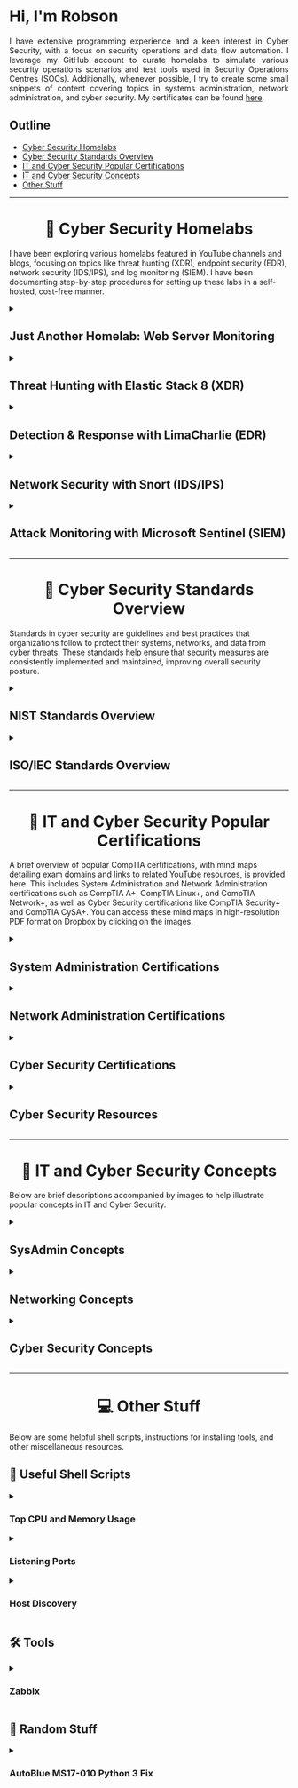 <div align="justify">
    
# Hi, I'm Robson

I have extensive programming experience and a keen interest in Cyber Security, with a focus on security operations and data flow automation. I leverage my GitHub account to curate homelabs to simulate various security operations scenarios and test tools used in Security Operations Centres (SOCs). Additionally, whenever possible, I try to create some small snippets of content covering topics in systems administration, network administration, and cyber security. My certificates can be found [here](https://github.com/robsann/robsann/blob/main/docs/certificates.md).

</div>

## Outline

- [Cyber Security Homelabs](#cyber-security-homelabs)
- [Cyber Security Standards Overview](#standards-overview)
- [IT and Cyber Security Popular Certifications](#it-and-cyber-sec-certs)
- [IT and Cyber Security Concepts](#it-and-cyber-security-concepts)
- [Other Stuff](#other-stuff)

----------------------------------------------------------------------------------------------------


<h1 align="center" id="cyber-security-homelabs">🌱 Cyber Security Homelabs</h1>

I have been exploring various homelabs featured in YouTube channels and blogs, focusing on topics like threat hunting (XDR), endpoint security (EDR), network security (IDS/IPS), and log monitoring (SIEM). I have been documenting step-by-step procedures for setting up these labs in a self-hosted, cost-free manner.

<details>
<summary>
<h2 id="elastic-stack">Just Another Homelab: Web Server Monitoring</h2>
</summary>

- Configured a Host-Only Network in VirtualBox with:
	- HDCP Server
	- Ubuntu Server (SOC Tools)
	- Debian (Web Server)
- Configured the following security tools on an Ubuntu Server VM:
	- Wazuh (SIEM/XDR)
	- Suricata (IDS/IPS)
	- TheHive (CMS)
	- Admyral (SOAR)
	- MISP (TI)
- Configured the following vulnerable web servers on a Debian VM:
	- DVWA
	- bWAPP

**Source:** https://github.com/robsann/JAHWebServerMonitoring

</details>


<details>
<summary>
<h2 id="elastic-stack">Threat Hunting with Elastic Stack 8 (XDR)</h2>
</summary>

- Configured in VirtualBox an Internal Network with:
    - DHCP Server
    - Ubuntu Server (Elastic Host)
    - Windows 10 (Victim)
- Configured Elastic Stack 8 on Ubuntu Server:
    - Elastic Stack: Elasticsearch, Kibana (UI), and Elastic Agent + Integrations.
    - Integrations: Fleet Server, System, Windows, and Elastic Defend.
- Simulated two malicious tests on the Victim machine:
    - EICAR Malware Test.
    - MITRE ATT&CK Test with Red Team Automation (RTA).

**Source:** https://github.com/robsann/ElasticStackLab

</details>


<details>
<summary>
<h2 id="limacharlie">Detection & Response with LimaCharlie (EDR)</h2>
</summary>

- Configured in VirtualBox a NAT Network with:
    - DHCP Server and Host Gateway access.
    - Windows 11 (Target) with Windows Defender disabled, Sysmon and LimaCharlie sensor installed.
    - Ubuntu Server (Attack) with Sliver installed, a Command & Control (C2) framework by BishopFox.
- Generated in Sliver a C2 payload and executed the payload on the Target machine to start a Sliver C2 session on the Attack machine.
- Used the Sliver C2 session to perform two attacks on the Target machine:
    - LSASS access (credential-stealing attack).
    - Volume shadow copies deletion using vssadmin Windows utility (used in ransomware attacks).
- Detection and response rules were created in the LimaCharlie platform to detect the two previous attacks and take action. The rules were tested by repeating the attacks.

**Source:** https://github.com/robsann/LimaCharlieEDRTelemetry

</details>


<details>
<summary>
<h2 id="snort">Network Security with Snort (IDS/IPS)</h2>
</summary>

- Snort network IDS mode configuration in Ubuntu Server.
- NMAP scan detection using Snort (NIDS):
    - NMAP Ping Scan, various TCP scans including SYN, Connect, NULL, FIN, and XMAS, as well as UDP Scans.
- Attack detection using Snort (NIDS):
    - SQL injection attacks using tools like WPSCan & WordPress and Burp Suite & SQLmap.
    - Backdoor attacks using Empire post-exploitation framework and Katana penetration test framework.
    - Rogue DHCP & Rogue Routing attacks.
    - ICMP Redirect attack.

**Source:** https://github.com/robsann/NetworkSecurityWithSnort

</details>


<details>
<summary>
<h2 id="microsoft-sentinel">Attack Monitoring with Microsoft Sentinel (SIEM)</h2>
</summary>

- Microsoft Sentinel was used to monitor failed RDP login attempts from global attackers on an exposed Windows 10 virtual machine configured in Microsoft Azure.
- A custom log file (`failed_rdp.log`) was generated using a PowerShell script that extracts failed login events from Security Log on Event Viewer and forwards them to a third-party API to get geolocation data.
- A custom table (`FAILED_RDP_WITH_GEO_CL`) was created in Log Analytics Workspace on Microsoft Azure using the generated log file (`failed_rdp.log`). Custom fields were extracted from the table using a Kusto Query Language (KQL) query.
- A workbook was created in Microsoft Sentinel using KQL to query data from the `FAILED_RDP_WITH_GEO_CL` table to display global attackers (RDP login failure) on the world map according to physical location and magnitude (attack count).

**Source:** https://github.com/robsann/AzureSentinelSIEMAttackMap

</details>


----------------------------------------------------------------------------------------------------


<h1 align="center" id="standards-overview">📁 Cyber Security Standards Overview</h1>

Standards in cyber security are guidelines and best practices that organizations follow to protect their systems, networks, and data from cyber threats. These standards help ensure that security measures are consistently implemented and maintained, improving overall security posture.

<details>
<summary>
<h2 id="nist-standards-overview">NIST Standards Overview</h2>
</summary>


<details>
<summary>
<h3 id="cyber-security-resources">🔎 The NIST Cybersecurity Framework (CSF) 2.0</h3>
</summary>

- The NIST Cybersecurity Framework (CSF) 2.0 is a set of guidelines and best practices for **managing cyber security risks**.
- It provides a common language for organizations to **communicate about cyber security** and **assess** their current **cyber security posture**.
- The framework helps organizations **identify**, **protect**, **detect**, **respond** to, and **recover** from cyber security threats.
- It is a flexible and customizable tool that can be adapted to meet the specific needs of different organizations.

[<img src="images/NIST_CSF_2.0.png" height="300" align="left">](https://github.com/robsann/robsann/blob/main/docs/NIST_Cybersecurity_Framework_CSF_2.0.pdf)

### Table of Contents

<li><b><code>1.</code>Cybersecurity Framework (CSF) Overview</b></li>
<li><b><code>2.</code>Introduction to the CSF Core</b></li>
<li><b><code>3.</code>Introduction to CSF Profiles and Tiers</b></li>
<li><b><code>4.</code>Introduction to Online Resources That Supplement the CSF</b></li>
<li><b><code>5.</code>Improving Cybersecurity Risk Communication and Integration</b></li>

<br><br><br><br><br>
</details>


<details>
<summary flex-shrink="0">
<h3 id="nist-sp-800-12">🔎 NIST SP 800-12 Rev. 1: An Introduction to Information Security</h3>
</summary>

- NIST SP 800-12 Rev. 1 is a publication that serves as an introduction to information security.
- It provides guidance on understanding the importance of **information security**, the **risks and threats** that organizations face, and the best practices for **protecting information assets**.
- The document covers topics such as **security policies**, **risk management**, **security controls**, and **incident response**.
- It is designed to help organizations establish a strong foundation for their information security programs and ensure the confidentiality, integrity, and availability of their data and systems.

[<img src="images/NIST_SP_800-12.png" height="320" align="left">](https://github.com/robsann/robsann/blob/main/docs/NIST_SP_800-12_rev1.pdf)

### Table of Content

<li><b><code>1.</code>Introduction</b></li>
<li><b><code>2.</code>Elements of Information Security</b></li>
<li><b><code>3.</code>Roles and Responsibilities</b></li>
<li><b><code>4.</code>Threats and Vulnerabilities: A Brief Overview</b></li>
<li><b><code>5.</code>Information Security Policy</b></li>
<li><b><code>6.</code>Information Security Risk Management</b></li>
<li><b><code>7.</code>Assurance</b></li>
<li><b><code>8.</code>Security Considerations in System Support and Operations</b></li>
<li><b><code>9.</code>Cryptography</b></li>
<li><b><code>10.</code>Control Families</b></li>

</details>


<details>
<summary>
<h3 id="nist-sp-800-37">🔎 NIST SP 800-37 Rev. 2: Risk Management Framework for Information Systems and Orgs.</h3>
</summary>

- NIST SP 800-37 Rev. 2 is a publication that outlines a structured approach to managing risks associated with information systems and organizations.
- The framework provides a systematic process for **identifying, assessing, and responding to risks**, with the goal of protecting critical assets and ensuring the confidentiality, integrity, and availability of information.
- It emphasizes **continuous monitoring and improvement**, as well as **collaboration** between stakeholders to effectively manage and mitigate risks.
- The framework is designed to be flexible and scalable, making it applicable to organizations of all sizes and industries.

[<img src="images/NIST_SP_800-37.png" height="320" align="left">](https://github.com/robsann/robsann/blob/main/docs/NIST_SP_800-37_rev2.pdf)

### Table of Contents

<li><b><code>1.</code>Introduction</b></li>
<li><b><code>2.</code>The Fundamentals</b></li>
<li><b><code>3.</code>The Process</b></li>

<br><br><br><br><br><br><br><br>
</details>


<details>
<summary>
<h3 id="nist-sp-800-53">🔎 NIST SP 800-53 Rev. 5: Security and Privacy Controls for Information Systems and Orgs.</h3>
</summary>

- NIST SP 800-53 Rev. 5 is a publication that provides a comprehensive set of security and privacy controls for information systems and organizations.
- These controls are designed to help organizations **protect** their **sensitive information** and **systems** from **various threats**, including **cyber attacks**, **data breaches**, and **unauthorized access**.
- The publication outlines a framework for implementing **security and privacy measures**, including **policies**, **procedures**, and **technical safeguards**, to ensure the confidentiality, integrity, and availability of information.
- It is widely used by government agencies, private sector organizations, and other entities to enhance their cyber security posture and compliance with regulations.

[<img src="images/NIST_SP_800-53.png" height="320" align="left">](https://github.com/robsann/robsann/blob/main/docs/NIST_SP_800-53_rev5.pdf)

### Table of Contents

<li><b><code>1.</code>Introduction</b></li>
<li><b><code>2.</code>The Fundamentals</b></li>
<li><b><code>3.</code>The Controls</b></li>

<br><br><br><br><br><br><br><br>
</details>


<details>
<summary>
<h3 id="nist-sp-800-61">🔎 NIST SP 800-61 Rev 2: Computer Security Incident Handling Guide</h3>
</summary>

- NIST SP 800-61 Rev 2 is a comprehensive guide to help organizations effectively respond to and manage computer security incidents.
- It provides a structured approach for **handling incidents**, including **preparation**, **detection**, **analysis**, **containment**, **eradication**, **recovery**, and **post-incident activities**.
- The guide outlines best practices for **incident response**, including **establishing an incident response team**, **creating incident response policies and procedures**, and **conducting post-incident reviews** to improve future incident handling.
- By following the guidelines outlined in NIST SP 800-61 Rev 2, organizations can better protect their systems and data from cyber threats.

[<img src="images/NIST_SP_800-61.png" height="320" align="left">](https://github.com/robsann/robsann/blob/main/docs/NIST_SP_800-61_rev2.pdf)

### Table of Contents

<b>Executive Summary</b>

<li><b><code>1.</code>Introduction</b></li>
<li><b><code>2.</code>Organizing a Computer Security Incident Response Capability</b></li>
<li><b><code>3.</code>Handling an Incident</b></li>
<li><b><code>4.</code>Coordination and Information Sharing</b></li>

<br><br><br><br><br>
</details>


<details>
<summary>
<h3 id="nist-sp-800-63-3">🔎 NIST SP 800-63-3: Digital Identity Guidelines</h3>
</summary>

- NIST SP 800-63-3 is a set of guidelines created to help organizations improve the security and usability of digital identity systems.
- The guidelines provide recommendations for **identity proofing**, **authentication**, and **lifecycle management**, with a focus on **protecting against identity theft and fraud**.
- By following these guidelines, organizations can enhance the security of their digital systems and better protect the privacy and security of their users' identities.

[<img src="images/NIST_SP_800-63-3.png" height="320" align="left">](https://github.com/robsann/robsann/blob/main/docs/NIST_SP_800-63-3.pdf)

### Table of Contents

<li><b><code>1.</code>Purpose</b></li>
<li><b><code>2.</code>Introduction</b></li>
<li><b><code>3.</code>Definitions and Abbreviations</b></li>
<li><b><code>4.</code>Digital Identity Model</b></li>
<li><b><code>5.</code>Digital Identity Risk Management</b></li>
<li><b><code>6.</code>Selecting Assurance Levels</b></li>
<li><b><code>7.</code>Federation Considerations</b></li>
<li><b><code>8.</code>References</b></li>

<br><br><br>
</details>


<details>
<summary>
<h3 id="nist-sp-800-82">🔎 NIST SP 800-82 Rev. 3: Guide to Operational Technology (OT) Security</h3>
</summary>

- NIST SP 800-82 Rev. 3 is a guide developed to help organizations secure their Operational Technology (OT) systems.
- It provides recommendations and best practices for **protecting OT systems**, which are used to **monitor and control physical processes in industries** such as **manufacturing**, **energy**, and **transportation**.
- The guide covers topics such as **risk management**, **access control**, **network security**, and **incident response**, helping organizations to identify and mitigate potential threats to their OT systems and ensure the reliability and safety of their operations.

[<img src="images/NIST_SP_800-82.png" height="320" align="left">](https://github.com/robsann/robsann/blob/main/docs/NIST_SP_800-82_rev3.pdf)

### Table of Contents

<li><b><code>1.</code>Introduction</b></li>
<li><b><code>2.</code>OT Overview</b></li>
<li><b><code>3.</code>OT Cybersecurity Program Development</b></li>
<li><b><code>4.</code>Risk Management for OT Systems</b></li>
<li><b><code>5.</code>OT Cybersecurity Architecture</b></li>
<li><b><code>6.</code>Applying the Cybersecurity Framework to OT</b></li>

<br><br><br><br><br>
</details>


<details>
<summary>
<h3 id="nist-sp-800-115">🔎 NIST SP 800-115: Technical Guide to Information Security Testing and Assessment</h3>
</summary>

- NIST SP 800-115 is a technical guide that provides organizations with guidance on conducting information security testing and assessments.
- The document outlines best practices for evaluating the **effectiveness of security controls**, **identifying vulnerabilities**, and **assessing the overall security posture** of an organization's **systems and networks**.
- It covers various **testing methodologies**, **tools**, and **techniques** that can be used to assess the security of an organization's information systems.
- The guide aims to help organizations improve their security posture and protect their sensitive information from cyber threats.

[<img src="images/NIST_SP_800-115.png" height="320" align="left">](https://github.com/robsann/robsann/blob/main/docs/NIST_SP_800-115.pdf)

### Table of Contents

Executive Summary

<li><b><code>1.</code>Introduction</b></li>
<li><b><code>2.</code>Security Testing and Examination Overview</b></li>
<li><b><code>3.</code>Review Techniques</b></li>
<li><b><code>4.</code>Target Identification and Analysis Techniques</b></li>
<li><b><code>5.</code>Target Vulnerability Validation Techniques</b></li>
<li><b><code>6.</code>Security Assessment Planning</b></li>
<li><b><code>7.</code>Security Assessment Execution</b></li>
<li><b><code>8.</code>Post-Testing Activities</b></li>

<br>
</details>

</details>


<details>
<summary>
<h2 id="nist-standards-overview">ISO/IEC Standards Overview</h2>
</summary>

<details>
<summary>
<h3 id="isoiec-27001">🔎 ISO/IEC 27001:2022: Information Security Management System (ISMS)</h3>
</summary>

- ISO/IEC 27001 is an internationally recognized standard that outlines the requirements for establishing, implementing, maintaining, and continually improving an Information Security Management System (ISMS).
- The ISMS is a systematic approach to managing sensitive company information, ensuring its confidentiality, integrity, and availability.
- By implementing ISO/IEC 27001, organizations can identify and mitigate **information security risks**, **comply with legal and regulatory requirements**, and **demonstrate their commitment to protecting data**.
- This standard helps organizations build a culture of security, improve their reputation, and enhance customer trust.

[<img src="images/isoiec_27001.png" height="320" align="left">](https://github.com/robsann/robsann/blob/main/docs/ISOIEC_27001-2022.pdf)

### Contents

<li><b><code>1.</code>Scope</b></li>
<li><b><code>2.</code>Normative references</b></li>
<li><b><code>3.</code>Terms and definitions</b></li>
<li><b><code>4.</code>Context of the organization</b></li>
<li><b><code>5.</code>Leadership</b></li>
<li><b><code>6.</code>Planning</b></li>
<li><b><code>7.</code>Support</b></li>
<li><b><code>8.</code>Operation</b></li>
<li><b><code>9.</code>Performance evaluation</b></li>
<li><b><code>10.</code>Improvement</b></li>

</details>

<details>
<summary>
<h3 id="isoiec-27002">🔎 ISO/IEC 27002:2022: Information security controls</h3>
</summary>

- ISO/IEC 27002 is a globally recognized standard that provides guidelines and best practices for implementing information security controls within an organization.
- It covers a wide range of security topics, including **risk assessment**, **access control**, **cryptography**, **incident management**, and **compliance**.
- The standard helps organizations establish a comprehensive framework for protecting their information assets and managing security risks effectively.
- By following the recommendations outlined in ISO/IEC 27002, organizations can improve their overall security posture, enhance their resilience to cyber threats, and demonstrate their commitment to safeguarding sensitive information.

[<img src="images/isoiec_27002.png" height="320" align="left">](https://github.com/robsann/robsann/blob/main/docs/ISOIEC_27002-2022.pdf)

### Contents

<li><b><code>1.</code>Scope</b></li>
<li><b><code>2.</code>Normative references</b></li>
<li><b><code>3.</code>Terms, definitions and abbreviated terms</b></li>
<li><b><code>4.</code>Structure of this document</b></li>
<li><b><code>5.</code>Organizational controls</b></li>
<li><b><code>6.</code>People controls</b></li>
<li><b><code>7.</code>Physical controls</b></li>
<li><b><code>8.</code>Technological controls</b></li>

<br><br>
</details>

<details>
<summary>
<h3 id="isoiec-27005">🔎 ISO/IEC 27005:2022: Guidance on managing information security risks</h3>
</summary>

- ISO/IEC 27005 is a standard that provides guidelines for implementing an effective information security risk management process.
- It helps organizations **identify**, **assess**, and **manage risks to their information assets**.
- The standard outlines a systematic approach to **risk management**, including **risk assessment**, **risk treatment**, and **risk monitoring** and **review**.
- By following the principles and guidelines set forth in ISO/IEC 27005, organizations can better protect their sensitive information from threats and vulnerabilities, ensuring the confidentiality, integrity, and availability of their data.
- This standard is essential for organizations looking to establish a robust information security risk management framework.

[<img src="images/isoiec_27005.png" height="320" align="left">](https://github.com/robsann/robsann/blob/main/docs/ISOIEC_27005-2022.pdf)

### Contents

<li><b><code>1.</code>Scope</b></li>
<li><b><code>2.</code>Normative references</b></li>
<li><b><code>3.</code>Terms and definitions</b></li>
<li><b><code>4.</code>Structure of this document</b></li>
<li><b><code>5.</code>Information security risk management</b></li>
<li><b><code>6.</code>Context establishment</b></li>
<li><b><code>7.</code>Information security risk assessment process</b></li>
<li><b><code>8.</code>Information security risk treatment process</b></li>
<li><b><code>9.</code>Operation</b></li>
<li><b><code>10.</code>Leveraging related ISMS processes</b></li>

</details>

<details>
<summary>
<h3 id="isoiec-27017">🔎 ISO/IEC 27017:2015: Code of Practice for Information Security Controls for Cloud Services</h3>
</summary>

- ISO/IEC 27017 is a code of practice that provides guidelines for implementing information security controls in cloud services.
- It outlines specific security measures that cloud service providers should implement to protect the confidentiality, integrity, and availability of data stored in the cloud.
- The standard covers areas such as **data encryption**, **access control**, **incident response**, and **compliance with legal and regulatory requirements**.
- By following the guidelines outlined in ISO/IEC 27017, organizations can ensure that their data is secure and protected when using cloud services.

[<img src="images/isoiec_27017.png" height="320" align="left">](https://github.com/robsann/robsann/blob/main/docs/ISOIEC_27017-2015.pdf)

### Contents

<li><b><code>1.</code>Scope</b></li>
<li><b><code>2.</code>Normative references</b></li>
<li><b><code>3.</code>Definitions and abbreviations</b></li>
<li><b><code>4.</code>Cloud sector-specific concepts</b></li>
<li><b><code>5.</code>Information security policies</b></li>
<li><b><code>6.</code>Organization of information security</b></li>
<li><b><code>7.</code>Human resource security</b></li>
<li><b><code>8.</code>Asset management</b></li>
<li><b><code>9.</code>Access control</b></li>
<li><b><code>10.</code>Cryptography</b></li>
<li><b><code>11.</code>Physical and environmental security</b></li>
<li><b><code>12.</code>Operations security</b></li>
<li><b><code>13.</code>Communications security</b></li>
<li><b><code>14.</code>System acquisition, development and maintenance</b></li>
<li><b><code>15.</code>Supplier relationships</b></li>
<li><b><code>16.</code>Information security incident management</b></li>
<li><b><code>17.</code>Information security aspects of business continuity management</b></li>
<li><b><code>18.</code>Compliance</b></li>

</details>

<details>
<summary>
<h3 id="isoiec-27018">🔎 ISO/IEC 27018:2019: Code of practice for protection of PII in public clouds acting as PII processors</h3>
</summary>

- ISO/IEC 27018 is a code of practice that provides guidelines for protecting personal data in the cloud.
- It outlines specific controls and measures that cloud service providers should implement to ensure the privacy and security of personal information stored in the cloud.
- This standard addresses issues such as **data encryption**, **data retention**, **data access controls**, and **transparency in data processing**.
- By following the guidelines set forth in ISO/IEC 27018, organizations can demonstrate their commitment to protecting personal data and build trust with their customers regarding the handling of their sensitive information in the cloud.

[<img src="images/isoiec_27018.png" height="320" align="left">](https://github.com/robsann/robsann/blob/main/docs/ISOIEC_27018-2019.pdf)

### Contents

<li><b><code>1.</code>Scope</b></li>
<li><b><code>2.</code>Normative references</b></li>
<li><b><code>3.</code>Terms and definitions</b></li>
<li><b><code>4.</code>Overview</b></li>
<li><b><code>5.</code>Information security policies</b></li>
<li><b><code>6.</code>Organization of information security</b></li>
<li><b><code>7.</code>Human resource security</b></li>
<li><b><code>8.</code>Asset management</b></li>
<li><b><code>9.</code>Access control</b></li>
<li><b><code>10.</code>Cryptography</b></li>
<li><b><code>11.</code>Physical and environmental security</b></li>
<li><b><code>12.</code>Operations security</b></li>
<li><b><code>13.</code>Communications security</b></li>
<li><b><code>14.</code>System acquisition, development and maintenance</b></li>
<li><b><code>15.</code>Supplier relationships</b></li>
<li><b><code>16.</code>Information security incident management</b></li>
<li><b><code>17.</code>Information security aspects of business continuity management</b></li>
<li><b><code>18.</code>Compliance</b></li>

</details>

<details>
<summary>
<h3 id="isoiec-27701">🔎 ISO/IEC 27701:2019: Privacy Information Management System (PIMS)</h3>
</summary>

- ISO/IEC 27701 is a standard that provides guidelines for establishing, implementing, maintaining, and continually improving a Privacy Information Management System (PIMS).
- It is an extension to the ISO/IEC 27001 standard, focusing specifically on **privacy management** within an organization.
- The standard helps organizations to **identify and manage privacy risks**, **comply with privacy regulations**, and **build trust with stakeholders** by demonstrating a commitment to protecting personal information.
- By implementing ISO/IEC 27701, organizations can enhance their privacy practices, improve data protection measures, and ensure the confidentiality, integrity, and availability of personal information.

[<img src="images/isoiec_27701.png" height="320" align="left">](https://github.com/robsann/robsann/blob/main/docs/ISOIEC_27701-2019.pdf)

### Contents

<li><b><code>1.</code>Scope</b></li>
<li><b><code>2.</code>Normative references</b></li>
<li><b><code>3.</code>Terms, definitions and abbreviations</b></li>
<li><b><code>4.</code>General</b></li>
<li><b><code>5.</code>PIMS-specific requirements related to ISO/IEC 27001</b></li>
<li><b><code>6.</code>PIMS-specific guidance related to ISO/IEC 27002</b></li>
<li><b><code>7.</code>Additional ISO/IEC 27002 guidance for PII controllers</b></li>
<li><b><code>8.</code>Additional ISO/IEC 27002 guidance for PII processors</b></li>

<br><br><br>
</details>

</details>


----------------------------------------------------------------------------------------------------


<h1 align="center" id="it-and-cyber-sec-certs">📝 IT and Cyber Security Popular Certifications</h1>

A brief overview of popular CompTIA certifications, with mind maps detailing exam domains and links to related YouTube resources, is provided here. This includes System Administration and Network Administration certifications such as CompTIA A+, CompTIA Linux+, and CompTIA Network+, as well as Cyber Security certifications like CompTIA Security+ and CompTIA CySA+. You can access these mind maps in high-resolution PDF format on Dropbox by clicking on the images.

<details>
<summary>
<h2 id="system-administration-cert">System Administration Certifications</h2>
</summary>

### CompTIA A+ Core 2 (220-1102) Objectives - [CompTIA link](https://partners.comptia.org/docs/default-source/resources/comptia-a-220-1102-exam-objectives-(3-0))

The CompTIA A+ Core 2 certification objectives cover advanced troubleshooting, operating systems, security, and software troubleshooting. It includes topics like hardware, networking, mobile devices, virtualization, and cloud computing. Candidates are tested on their ability to secure and manage various devices and technologies, ensuring comprehensive IT skills and knowledge. CompTIA A+ Core 2 demonstrates proficiency in essential IT areas.

[<img src="images/CompTIA_A+_Core_2_Legal.png" height="180" width="140" align="left">](https://www.dropbox.com/scl/fi/uv0l09lze1628ddfieiw1/CompTIA_A-_Core_2_Legal.pdf?rlkey=irlacb52g04g3fsq3mtzylmzm&dl=0)

#### Exam Domains

<li><img src="https://placehold.co/15x15/6e2a8d/6e2a8d.png"> <b><code>1.0</code> Operating Systems</b></li>
<li><img src="https://placehold.co/15x15/f36c23/f36c23.png"> <b><code>2.0</code> Security</b></li>
<li><img src="https://placehold.co/15x15/0090ba/0090ba.png"> <b><code>3.0</code> Software Troubleshooting</b></li>
<li><img src="https://placehold.co/15x15/00ae4f/00ae4f.png"> <b><code>4.0</code> Operational Procedures</b></li>
<br/>

**Professor Messer CompTIA A+ Core 2 (220-1102) course - [YouTube Link](https://www.youtube.com/watch?v=3MHDU4kFChU&list=PLG49S3nxzAnna96gzhJrzkii4hH_mgW4b&ab_channel=ProfessorMesser)**

### CompTIA Linux+ (XK0-005) Objectives - [CompTIA link](https://partners.comptia.org/docs/default-source/resources/comptia-linux-xk0-005-exam-objectives-(1-0))

The CompTIA Linux+ certification validates essential skills in Linux system administration and operation. Covering topics such as system architecture, Linux installation, package management, command line usage, file permissions, and security, this certification ensures proficiency in managing Linux-based systems. Candidates learn troubleshooting, scripting, and networking in a Linux environment, making them well-equipped for various IT roles requiring Linux expertise. Achieving CompTIA Linux+ certification demonstrates a thorough understanding of Linux systems.

[<img src='images/CompTIA_Linux+_Legal.png' height="180" width="140" align="left">](https://www.dropbox.com/scl/fi/u677w6em8zl52n5gkp4hx/CompTIA_Linux-_Legal.pdf?rlkey=bew7k8mm9nxyxes43spxmhk6f&dl=0)

#### Exam Domains

<li><img src="https://placehold.co/15x15/6e2a8d/6e2a8d.png"> <b><code>1.0</code> System Management</b></li>
<li><img src="https://placehold.co/15x15/f36c23/f36c23.png"> <b><code>2.0</code> Security</b></li>
<li><img src="https://placehold.co/15x15/0090ba/0090ba.png"> <b><code>3.0</code> Scripting, Containers, and Automation</b></li>
<li><img src="https://placehold.co/15x15/5fa511/5fa511.png"> <b><code>4.0</code> Troubleshooting</b></li>
<br/>

**Shawn Powers' CompTIA Linux+ (XK0-005) prep (in progress) - [YouTube Link](https://www.youtube.com/watch?v=niPWk7tgD2Q&list=PL78ppT-_wOmuwT9idLvuoKOn6UYurFKCp&ab_channel=ShawnPowers)**

</details>

<details>
<summary>
<h2 id="network-administration-cert">Network Administration Certifications</h2>
</summary>

### CompTIA Network+ (N10-008) Objectives - [CompTIA link](https://partners.comptia.org/docs/default-source/resources/comptia-network-n10-008-exam-objectives-(2-0))

The CompTIA Network+ certification validates essential skills in networking, covering topics such as network architecture, security, troubleshooting, and cloud technologies. Candidates learn to design and implement functional networks, configure network devices, and manage network security protocols. The certification also emphasizes practical skills in areas like network installation, configuration, and diagnostics, ensuring proficiency in both wired and wireless networks. Overall, CompTIA Network+ certification demonstrates expertise in network administration.

[<img src='images/CompTIA_Network+_Legal.png' height="210" width="140" align="left">](https://www.dropbox.com/scl/fi/9ahsruoiweigfj1qth5bp/CompTIA_Network-_Legal.pdf?rlkey=0kb5fz8d8s79ked4bzzpgeurv&dl=0)

#### Exam Domains

<li><img src="https://placehold.co/15x15/9c40a6/9c40a6.png"> <b><code>1.0</code> Networking Fundamentals</b></li>
<li><img src="https://placehold.co/15x15/f2581c/f2581c.png"> <b><code>2.0</code> Network Implementations</b></li>
<li><img src="https://placehold.co/15x15/0b90bf/0b90bf.png"> <b><code>3.0</code> Network Operations</b></li>
<li><img src="https://placehold.co/15x15/b5da17/b5da17.png"> <b><code>4.0</code> Network Security</b></li>
<li><img src="https://placehold.co/15x15/004e72/004e72.png"> <b><code>5.0</code> Network Troubleshooting</b></li>
<br/>

**Professor Messer CompTIA Network+ (N10-008) course - [YouTube Link](https://www.youtube.com/watch?v=As6g6IXcVa4&list=PLG49S3nxzAnlCJiCrOYuRYb6cne864a7G)**

</details>

<details>
<summary>
<h2 id="cyber-security-cert">Cyber Security Certifications</h2>
</summary>

### CompTIA Security+ (SY0-501) Objectives - [CompTIA link](https://www.comptia.jp/pdf/Security%2B%20SY0-501%20Exam%20Objectives.pdf)

The CompTIA Security+ certification objectives cover essential topics in cyber security, including network security, threats and vulnerabilities, access control, identity management, cryptography, and risk management. It also emphasizes security compliance, incident response, and security architecture. Successfully mastering these objectives demonstrates proficiency in securing IT systems.

[<img src='images/CompTIA_Security+_Legal.png' height="240" width="140" align="left">](https://www.dropbox.com/scl/fi/pqs0pm897xufw0f3jzqhd/CompTIA_Security-_Legal.pdf?rlkey=nqhsmt3kgkzq5324dumz3pd99&dl=0)

#### Exam Domains

<li><img src="https://placehold.co/15x15/0b90bf/0b90bf.png"> <b><code>1.0</code> Threats, Attacks and Vulnerabilities</b></li>
<li><img src="https://placehold.co/15x15/b5da17/b5da17.png"> <b><code>2.0</code> Technologies and Tools</b></li>
<li><img src="https://placehold.co/15x15/f2581c/f2581c.png"> <b><code>3.0</code> Architecture and Design</b></li>
<li><img src="https://placehold.co/15x15/004e72/004e72.png"> <b><code>4.0</code> Identity and Access Management</b></li>
<li><img src="https://placehold.co/15x15/62a70f/62a70f.png"> <b><code>5.0</code> Risk Management</b></li>
<li><img src="https://placehold.co/15x15/f4a00f/f4a00f.png"> <b><code>6.0</code> Cryptography and PKI</b></li>
<br/>

**Professor Messer's CompTIA Security+ (SY0-501) course - [YouTube Link](https://www.youtube.com/watch?v=JU5zkddWits&list=PLG49S3nxzAnnVhoAaL4B6aMFDQ8_gdxAy&ab_channel=ProfessorMesser)**

### CompTIA Cybersecurity Analyst (CySA+) (CS0-003) Objectives - [CompTIA link](https://partners.comptia.org/docs/default-source/resources/comptia-cysa-cs0-003-exam-objectives-2-0.pdf)

The CompTIA Cybersecurity Analyst (CySA+) certification focuses on identifying and responding to security threats and vulnerabilities in a cyber security context. CySA+ certified professionals demonstrate skills in threat detection, analysis, and response using various tools and techniques. They are proficient in analysing data to identify vulnerabilities, threats, and risks to an organization's information systems. CySA+ certification validates expertise in cyber security operations, enhancing an individual's ability to protect and secure organizational assets against cyber threats.

[<img src='images/CompTIA_CySA+_Legal.png' height="180" width="140" align="left">](https://www.dropbox.com/scl/fi/5vt0e27y6buj902nbz0wu/CompTIA_CySA-_Legal.pdf?rlkey=yhogwiipsb8nykzaeeru4l7tr&dl=0)

#### Exam Domains

<li><img src="https://placehold.co/15x15/6e2a8d/6e2a8d.png"> <b><code>1.0</code> Security Operations</b></li>
<li><img src="https://placehold.co/15x15/f36c23/f36c23.png"> <b><code>2.0</code> Vulnerability Management</b></li>
<li><img src="https://placehold.co/15x15/0090ba/0090ba.png"> <b><code>3.0</code> Incident Response and Management</b></li>
<li><img src="https://placehold.co/15x15/f1a91e/f1a91e.png"> <b><code>4.0</code> Reporting and Communication</b></li>
<br>

</details>

<details>
<summary>
<h2 id="cyber-security-resources">Cyber Security Resources</h2>
</summary>

### Cyber Security Domains from 2021 (credits to [MyDFIR](https://www.youtube.com/@MyDFIR))

Mind map from 2021 that provides a comprehensive overview of the various domains within cyber security.

<img src='images/cybersecurity_domains_2021.png' align="center">

### Hands-on Platforms for Cyber Security Operations

- **[LetsDefend](https://letsdefend.io/):** Hands-on security operations training with alert addressing on simulated SOC environment.
- **[CyberDefenders](https://cyberdefenders.org/):** A blue team training platform.
- **[TryHackMe](https://tryhackme.com/):** Hands-on cyber security training with offensive and defensive paths.
- **[HackTheBox](https://www.hackthebox.com/):** Hands-on cyber security training with offensive and defensive paths.
</div>

</details>


----------------------------------------------------------------------------------------------------


<h1 align="center" id="it-and-cyber-security-concepts">💾 IT and Cyber Security Concepts</h1>

Below are brief descriptions accompanied by images to help illustrate popular concepts in IT and Cyber Security.

<details>
<summary>
<h2 id="sysadmin-concepts">SysAdmin Concepts</h2>
</summary>

### Linux File System

The Linux File System is a hierarchical structure that organizes and stores files on a Linux system. It uses a tree-like directory structure, starting with the root directory ("/"), with directories and files arranged systematically to facilitate efficient file management and access.

<div align="center">
<img src='images/linux_file_system.png' width="45%">
</div>
<br>

### Linux File Permissions

Linux File Permissions dictate the access level of users (owner, group, and others) to files and directories. They are represented by read, write, and execute permissions, providing control over file security and user interactions.

<div align="center">
<img src='images/linux_file_permissions.png' width="75%">
</div>
<br>

### Linux Useful Commands

Linux commands help users navigate the file system, interact with the files, and administer the entire system using the command line interface.

**Note:** Use the `man` command to display the manual page for other commands (e.g., `man ls`), providing detailed documentation and usage instructions, or use the `--help` option (e.g., `ls --help`) for a quick overview of the command options.

<div align="center">
<img src='images/linux_commands.png' width="75%">
</div>
<br>

### Linux Useful Files

- **Configuration files (/etc/)** store system-wide settings, preferences, and configurations for various applications, facilitating centralized management.
- **System Info files (/proc/)** provide a virtual file system exposing kernel and process information, allowing dynamic access to real-time system details and parameters.
- **Log files (/var/log/)** store system and application logs, aiding in troubleshooting by capturing events, errors, and diagnostic information for analysis and monitoring.

<div align="center">
<img src='images/linux_files_and_logs.png' width="70%">
</div>
<br>

</details>

<details>
<summary>
<h2 id="networking-concepts">Networking Concepts</h2>
</summary>

### OSI Model

The Open Systems Interconnection (OSI) model is a conceptual framework used to describe how network communications work. The OSI model characterizes computing functions into a universal set of rules and requirements in order to support interoperability between different products and software.

<div align="center">
<img src='images/osi_model.png'>
</div>
<br>

### TCP vs UDP

TCP (Transmission Control Protocol) is a connection-oriented and reliable transport layer protocol, that ensures data integrity and ordered delivery. UDP (User Datagram Protocol) is a connectionless and lightweight transport layer protocol that sacrifices reliability for reduced latency, making it suitable for real-time applications where occasional data loss is acceptable.

<div align="center">
<img src='images/tcp_vs_udp.png' width="70%">
</div>
<br>

### DHCP

The Dynamic Host Configuration Protocol (DHCP) is a network management protocol used on IP networks that, in 4 steps, automatically assigns IP addresses and other communication parameters to devices connected to the network using a client-server architecture.

<div align="center">
<img src='images/dhcp.png' width="75%">
</div>
<br>

### DNS

The Domain Name System (DNS) is a naming database that translates human-readable domain names (e.g., www.google.com) to machine-readable IP addresses (e.g., 172.217.29.238) used for device communication. Whenever a website's IP address is not cached, a DNS resolver from your ISP will query Root Servers, Top-Level Domain (TLD) Servers, and Authoritative Nameservers to retrieve the IP address.

<div align="center">
<img src='images/dns.png' width="85%">
</div>
<br>

</details>

<details>
<summary>
<h2 id="cyber-security-concepts">Cyber Security Concepts</h2>
</summary>

### The CIA Triad

The CIA Triad is a fundamental concept in information security, representing the core principles of **Confidentiality** (ensuring data privacy), **Integrity** (maintaining data accuracy and trustworthiness), and **Availability** (ensuring data accessibility). These principles guide security measures and strategies to protect information assets in various computing environments.

<div align="center">
<img src='images/cia_triad.png' width="75%">
</div>
<br>

### The Cyber Kill Chain

The Cyber Kill Chain is a framework outlining the stages of a cyber attack, from initial reconnaissance to achieving the attacker's objectives, providing a structured approach for understanding, analysing, and defending against advanced cyber threats.

<div align="center">
<img src='images/cyber_kill_chain.png' width="75%">
</div>
<br>

### MITRE ATT&CK Matrix

[MITRE ATT&CK (Adversarial Tactics, Techniques, and Common Knowledge)](https://attack.mitre.org/) is a knowledge base that catalogues and describes the tactics, techniques, and procedures used by cyber adversaries. It provides a comprehensive framework for understanding and analysing the full spectrum of cyber threats, aiding organizations in improving their detection, defence, and response capabilities.

<div align="center">
<img src='images/mitre_att&ck.png' width="100%">
</div>
<br>

### Pyramid of Pain

The Pyramid of Pain is a conceptual framework in cyber security that categorizes indicators of compromise (IOCs) in six levels based on the difficulty for adversaries to change or evade detection. The pyramid is structured in ascending order of difficulty, as illustrated below:

<div align="center">
<img src='images/pyramid_of_pain.png' width="85%">
</div>
<br>

### SOC Technologies

Security Operations Center (SOC) technologies encompass a range of tools designed to monitor, analyse, and respond to cyber security threats. These include SIEM for log analysis, EDR for endpoint protection, SOAR for orchestration, and other solutions that collectively fortify an organization's cyber security posture.

<div align="center">
<img src='images/soc_technologies.png' width="75%">
</div>
<br>

### NIST Incident Response Framework

The NIST Incident Response Framework provides a systematic approach for organizations to prepare for, detect, respond to, and recover from cyber security incidents. It guides the development of robust incident response capabilities through a four-phase process: preparation, detection and analysis, containment, eradication, recovery, and post-incident activity.

<div align="center">
<img src='images/nist_ir.png' width="65%">
</div>
<br>

### SANS Incident Response Framework

The SANS Incident Response Framework provides a structured approach for organizations to effectively respond to cyber security incidents, comprising six key phases: Preparation, Identification, Containment, Eradication, Recovery, and Lessons Learned. It guides the development of robust incident response capabilities to detect, mitigate, and recover from security incidents.

<div align="center">
<img src='images/sans_ir.png' width="75%">
</div>
<br>

</details>


----------------------------------------------------------------------------------------------------


<h1 align="center" id="other-stuff">💻 Other Stuff</h1>

Below are some helpful shell scripts, instructions for installing tools, and other miscellaneous resources.

## 📣 Useful Shell Scripts

<details>
<summary>
<h3>Top CPU and Memory Usage</h3>
</summary>

This script utilizes the `ps` command to display the top n processes based on CPU and Memory usage. You can access the script by clicking [here](https://github.com/robsann/robsann/blob/main/scripts/mem_and_cpu_usage.sh).

<div align="center">
<img src='images/mem_cpu_usage.png' width="90%">
</div>

</details>

<details>
<summary>
<h3>Listening Ports</h3>
</summary>

This script utilizes the `ss` and `ps` commands to show the listening ports along with the corresponding process and usernames, as well as the PID number. You can access the script by clicking [here](https://github.com/robsann/robsann/blob/main/scripts/listening_ports.sh).

<div align="center">
<img src='images/listening_ports.png' width="90%">
</div>

</details>

<details>
<summary>
<h3>Host Discovery</h3>
</summary>

This script utilizes Nmap to retrieve the IP addresses and MAC addresses of devices connected to the network, then compiles them into a table. You can access the script by clicking [here](https://github.com/robsann/robsann/blob/main/scripts/host_discovery.sh).

<div align="center">
<img src='images/host_discovery.png' width="90%">
</div>

</details>


## 🛠️ Tools

<details>
<summary>
<h3>Zabbix</h3>
</summary>

Zabbix is an open-source monitoring software tool used for monitoring the performance and availability of servers, network devices, and other IT infrastructure components. It provides real-time monitoring, alerting, and visualization features to help IT teams identify and resolve issues quickly. Zabbix can monitor a wide range of devices and applications, making it a versatile tool for managing and maintaining IT systems.

The procedure for the Zabbix installation can be found [here](https://github.com/robsann/robsann/blob/main/docs/zabbix_install.md).

<details>
<summary>
<h4>Screenshots</h4>
</summary>

- **Docker containers**

<img src='images/zabbix0.png' width="90%">

- **Dashboards**

<img src='images/zabbix1.png' width="90%">

- **Hosts monitoring**

<img src='images/zabbix2.png' width="90%">

- **Problems monitoring**

<img src='images/zabbix3.png' width="90%">

- **Host dashboard**

<img src='images/zabbix4.png' width="90%">


</details>

</details>


## 🎯 Random Stuff

<details>
<summary>
<h3>AutoBlue MS17-010 Python 3 Fix</h3>
</summary>

I wrote a suggestion to address the issue related to `bytes` and `str` types when running the AutoBlue MS17-010 exploit on Python 3, which was originally developed for Python 2. You can access the suggestions by clicking [here](https://github.com/robsann/AutoBlue-MS17-010-python3-fix).

</details>


<!--
**robsann/robsann** is a ✨ _special_ ✨ repository because its `README.md` (this file) appears on your GitHub profile.

Here are some ideas to get you started:

- 🔭 I’m currently working on ...
- 🌱 I’m currently learning ...
- 👯 I’m looking to collaborate on ...
- 🤔 I’m looking for help with ...
- 💬 Ask me about ...
- 📫 How to reach me: ...
- 😄 Pronouns: ...
- ⚡ Fun fact: ...
-->
